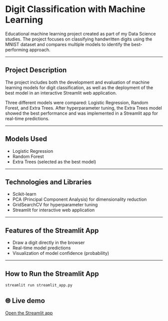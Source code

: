 # Digit Classification with Machine Learning

Educational machine learning project created as part of my Data Science studies. The project focuses on classifying handwritten digits using the MNIST dataset and compares multiple models to identify the best-performing approach.

---

## Project Description

The project includes both the development and evaluation of machine learning models for digit classification, as well as the deployment of the best model in an interactive Streamlit web application.

Three different models were compared: Logistic Regression, Random Forest, and Extra Trees. After hyperparameter tuning, the Extra Trees model showed the best performance and was implemented in a Streamlit app for real-time predictions.

---

## Models Used

- Logistic Regression
- Random Forest
- Extra Trees (selected as the best model)

---

## Technologies and Libraries

- Scikit-learn
- PCA (Principal Component Analysis) for dimensionality reduction
- GridSearchCV for hyperparameter tuning
- Streamlit for interactive web application

---

## Features of the Streamlit App

- Draw a digit directly in the browser
- Real-time model predictions
- Visualization of model confidence (probability)

---

## How to Run the Streamlit App

```bash
streamlit run streamlit_app.py
```

## 🌐 Live demo
[Open the Streamlit app](https://ds24ml-8r59cjjwdshqsdstsrp7ig.streamlit.app)

